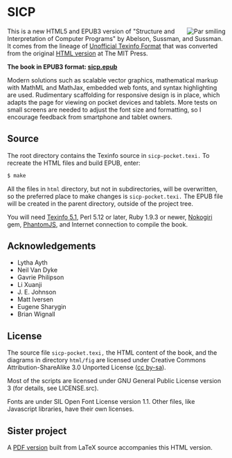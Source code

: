 SICP
====

<img src="http://sicpebook.files.wordpress.com/2013/09/smile0.png"
 alt="Par smiling" align="right" />

This is a new HTML5 and EPUB3 version of "Structure and Interpretation of Computer Programs" by Abelson, Sussman, and Sussman. It comes from the lineage of [Unofficial Texinfo Format](http://www.neilvandyke.org/sicp-texi/) that was converted from the original [HTML version](http://mitpress.mit.edu/sicp/) at The MIT Press.

<b>The book in EPUB3 format: [sicp.epub](https://www.dropbox.com/s/y9jt5kmabt02yg8/sicp.epub?dl=0)</b>

Modern solutions such as scalable vector graphics, mathematical markup with MathML and MathJax, embedded web fonts, and syntax highlighting are used. Rudimentary scaffolding for responsive design is in place, which adapts the page for viewing on pocket devices and tablets. More tests on small screens are needed to adjust the font size and formatting, so I encourage feedback from smartphone and tablet owners.

Source
------

The root directory contains the Texinfo source in `sicp-pocket.texi.` To recreate the HTML files and build EPUB, enter:

```bash
$ make
```

All the files in `html` directory, but not in subdirectories, will be overwritten, so the preferred place to make changes is `sicp-pocket.texi.` The EPUB file will be created in the parent directory, outside of the project tree.

You will need [Texinfo 5.1](http://ftp.gnu.org/gnu/texinfo/), Perl 5.12 or later, Ruby 1.9.3 or newer, [Nokogiri](http://nokogiri.org/) gem, [PhantomJS](http://phantomjs.org/), and Internet connection to compile the book.

Acknowledgements
----------------

* Lytha Ayth
* Neil Van Dyke
* Gavrie Philipson
* Li Xuanji
* J. E. Johnson
* Matt Iversen
* Eugene Sharygin
* Brian Wignall

License
-------

The source file `sicp-pocket.texi,` the HTML content of the book, and the diagrams in directory `html/fig` are licensed under Creative Commons Attribution-ShareAlike 3.0 Unported License ([cc by-sa](http://creativecommons.org/licenses/by-sa/3.0/)).
          
Most of the scripts are licensed under GNU General Public License version 3 (for details, see LICENSE.src).

Fonts are under SIL Open Font License version 1.1. Other files, like Javascript libraries, have their own licenses.

Sister project
--------------

A [PDF version](https://github.com/sarabander/sicp-pdf) built from LaTeX source accompanies this HTML version.
